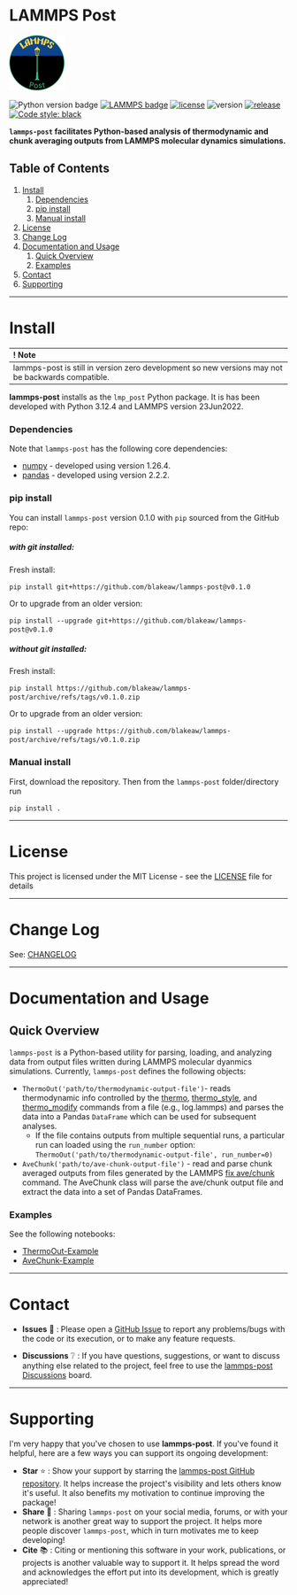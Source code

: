 # LAMMPS Post

![img](assets/LAMMPS-Post_logo_100x100px.png)

![Python version badge](https://img.shields.io/badge/python-3.12.4-blue.svg)
[![LAMMPS badge](https://img.shields.io/badge/LAMMPS-23Jun2022-darkblue.svg)](https://www.lammps.org/)
[![license](https://img.shields.io/badge/License-MIT-green)](LICENSE)
![version](https://img.shields.io/badge/version-0.1.0-orange.svg)
[![release](https://img.shields.io/github/release-pre/blakeaw/lammps-post.svg)](https://github.com/blakeaw/lammps-post/releases/tag/v0.1.0)
[![Code style: black](https://img.shields.io/badge/code%20style-black-000000.svg)](https://github.com/psf/black)

**`lammps-post` facilitates Python-based analysis of thermodynamic and chunk averaging outputs from LAMMPS molecular dynamics simulations.** 

## Table of Contents

 1. [Install](#install)
     1. [Dependencies](#dependencies)
     2. [pip install](#pip-install)
     3. [Manual install](#manual-install)
 2. [License](#license)
 3. [Change Log](#change-log)
 4. [Documentation and Usage](#documentation-and-usage)
     1. [Quick Overview](#quick-overview)
     2. [Examples](#examples)
 5. [Contact](#contact)
 6. [Supporting](#supporting)  

------

# Install

| **! Note** |
| :--- |
|  lammps-post is still in version zero development so new versions may not be backwards compatible. |

**lammps-post** installs as the `lmp_post` Python package. It is has been developed with Python 3.12.4 and LAMMPS version 23Jun2022.

### Dependencies

Note that `lammps-post` has the following core dependencies:
   * [numpy](https://numpy.org/) - developed using version 1.26.4.
   * [pandas](https://pandas.pydata.org/) - developed using version 2.2.2. 


### pip install

You can install `lammps-post` version 0.1.0 with `pip` sourced from the GitHub repo:

##### with git installed:

Fresh install:
```
pip install git+https://github.com/blakeaw/lammps-post@v0.1.0
```
Or to upgrade from an older version:
```
pip install --upgrade git+https://github.com/blakeaw/lammps-post@v0.1.0
```
##### without git installed:

Fresh install:
```
pip install https://github.com/blakeaw/lammps-post/archive/refs/tags/v0.1.0.zip
```
Or to upgrade from an older version:
```
pip install --upgrade https://github.com/blakeaw/lammps-post/archive/refs/tags/v0.1.0.zip
```
### Manual install

First, download the repository. Then from the `lammps-post` folder/directory run
```
pip install .
```

------

# License

This project is licensed under the MIT License - see the [LICENSE](LICENSE) file for details

------

# Change Log

See: [CHANGELOG](CHANGELOG.md)

------

# Documentation and Usage

## Quick Overview

`lammps-post` is a Python-based utility for parsing, loading, and analyzing data from output files written during LAMMPS molecular dyanmics simulations. Currently, `lammps-post` defines the following objects:   

 * `ThermoOut('path/to/thermodynamic-output-file')`- reads thermodynamic info controlled by the [thermo](https://docs.lammps.org/thermo.html), [thermo_style](https://docs.lammps.org/thermo_style.html), and [thermo_modify](https://docs.lammps.org/thermo_modify.html) commands from a file (e.g., log.lammps) and parses the data into a Pandas `DataFrame` which can be used for subsequent analyses.
    * If the file contains outputs from multiple sequential runs, a particular run can loaded using the `run_number` option: `ThermoOut('path/to/thermodynamic-output-file', run_number=0)`
 * `AveChunk('path/to/ave-chunk-output-file')` - read and parse chunk averaged outputs from files generated by the LAMMPS [fix ave/chunk](https://docs.lammps.org/fix_ave_chunk.html) command. The AveChunk class will parse the ave/chunk output file and extract the data into a set of Pandas DataFrames.

### Examples

See the following notebooks:
  * [ThermoOut-Example](jupyter-notebooks/ThermoOut-Example.ipynb)
  * [AveChunk-Example](jupyter-notebooks/AveChunk-Example.ipynb)


------

# Contact

 * **Issues** :bug: : Please open a [GitHub Issue](https://github.com/blakeaw/lammps-post/issues) to report any problems/bugs with the code or its execution, or to make any feature requests.

 * **Discussions** :grey_question: : If you have questions, suggestions, or want to discuss anything else related to the project, feel free to use the [lammps-post Discussions](https://github.com/blakeaw/lammps-post/discussions) board.

------

# Supporting

I'm very happy that you've chosen to use __lammps-post__. If you've found it helpful, here are a few ways you can support its ongoing development:

* **Star** :star: : Show your support by starring the [lammps-post GitHub repository](https://github.com/blakeaw/lammps-post). It helps increase the project's visibility and lets others know it's useful. It also benefits my motivation to continue improving the package!
* **Share** :mega: : Sharing `lammps-post` on your social media, forums, or with your network is another great way to support the project. It helps more people discover `lammps-post`, which in turn motivates me to keep developing!
* **Cite** :books: : Citing or mentioning this software in your work, publications, or projects is another valuable way to support it. It helps spread the word and acknowledges the effort put into its development, which is greatly appreciated!